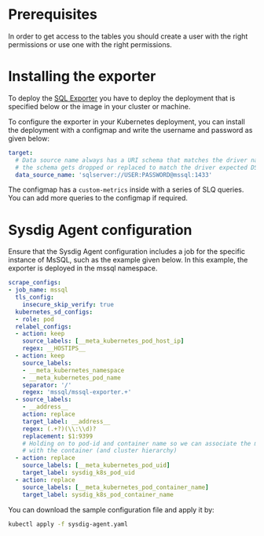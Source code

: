# Prerequisites
In order to get access to the tables you should create a user with the right permissions or use one with the right permissions.

# Installing the exporter
To deploy the [SQL Exporter](https://github.com/free/sql_exporter) you have to deploy the deployment that is specified below or the image in your cluster or machine.

To configure the exporter in your Kubernetes deployment, you can install the deployment with a configmap and write the username and password as given below:

```yaml
target:
  # Data source name always has a URI schema that matches the driver name. In some cases (e.g. MySQL)
  # the schema gets dropped or replaced to match the driver expected DSN format.
  data_source_name: 'sqlserver://USER:PASSWORD@mssql:1433'
```

The configmap has a `custom-metrics` inside with a series of SLQ queries. You can add more queries to the configmap if required.

# Sysdig Agent configuration
Ensure that the Sysdig Agent configuration includes a job for the specific instance of MsSQL, such as the example given below. In this example, the exporter is deployed in the mssql namespace.

```yaml
scrape_configs:
- job_name: mssql
  tls_config:
    insecure_skip_verify: true
  kubernetes_sd_configs:
  - role: pod
  relabel_configs:
  - action: keep
    source_labels: [__meta_kubernetes_pod_host_ip]
    regex: __HOSTIPS__
  - action: keep
    source_labels:
    - __meta_kubernetes_namespace
    - __meta_kubernetes_pod_name
    separator: '/'
    regex: 'mssql/mssql-exporter.+'
  - source_labels:
    - __address__
    action: replace
    target_label: __address__
    regex: (.+?)(\\:\\d)?
    replacement: $1:9399
    # Holding on to pod-id and container name so we can associate the metrics
    # with the container (and cluster hierarchy)
  - action: replace
    source_labels: [__meta_kubernetes_pod_uid]
    target_label: sysdig_k8s_pod_uid
  - action: replace
    source_labels: [__meta_kubernetes_pod_container_name]
    target_label: sysdig_k8s_pod_container_name
```

You can download the sample configuration file and apply it by:
```bash
kubectl apply -f sysdig-agent.yaml
```

